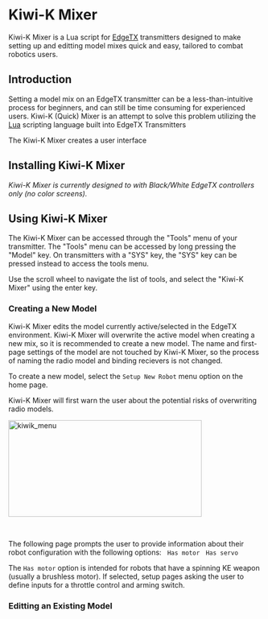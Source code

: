 # Kiwi-K Mixer
Kiwi-K Mixer is a Lua script for [EdgeTX](https://edgetx.org/) transmitters designed to make setting up and editting model mixes quick and easy, tailored to combat robotics users.

## Introduction
Setting a model mix on an EdgeTX transmitter can be a less-than-intuitive process for beginners, and can still be time consuming for experienced users.  Kiwi-K (Quick) Mixer is an attempt to solve this problem utilizing the [Lua](https://www.lua.org/about.html) scripting language built into EdgeTX Transmitters

The Kiwi-K Mixer creates a user interface

## Installing Kiwi-K Mixer

*Kiwi-K Mixer is currently designed to with Black/White EdgeTX controllers only (no color screens).* 

## Using Kiwi-K Mixer
The Kiwi-K Mixer can be accessed through the "Tools" menu of your transmitter.  The "Tools" menu can be accessed by long pressing the "Model" key.  On transmitters with a "SYS" key, the "SYS" key can be pressed instead to access the tools menu.


Use the scroll wheel to navigate the list of tools, and select the "Kiwi-K Mixer" using the enter key.

### Creating a New Model
Kiwi-K Mixer edits the model currently active/selected in the EdgeTX environment.  Kiwi-K Mixer will overwrite the active model when creating a new mix, so it is recommended to create a new model.  The name and first-page settings of the model are not touched by Kiwi-K Mixer, so the process of naming the radio model and binding recievers is not changed.

To create a new model, select the `Setup New Robot` menu option on the home page.

Kiwi-K Mixer will first warn the user about the potential risks of overwriting radio models.

<img width="384" height="192" alt="kiwik_menu" src="https://github.com/user-attachments/assets/0969a41e-6d35-416b-ba20-c0073a2be8db" />

&nbsp;

The following page prompts the user to provide information about their robot configuration with the following options:
&nbsp;
`Has motor`
&nbsp;
`Has servo`

The `Has motor` option is intended for robots that have a spinning KE weapon (usually a brushless motor).  If selected, setup pages asking the user to define inputs for a throttle control and arming switch. 


### Editting an Existing Model
